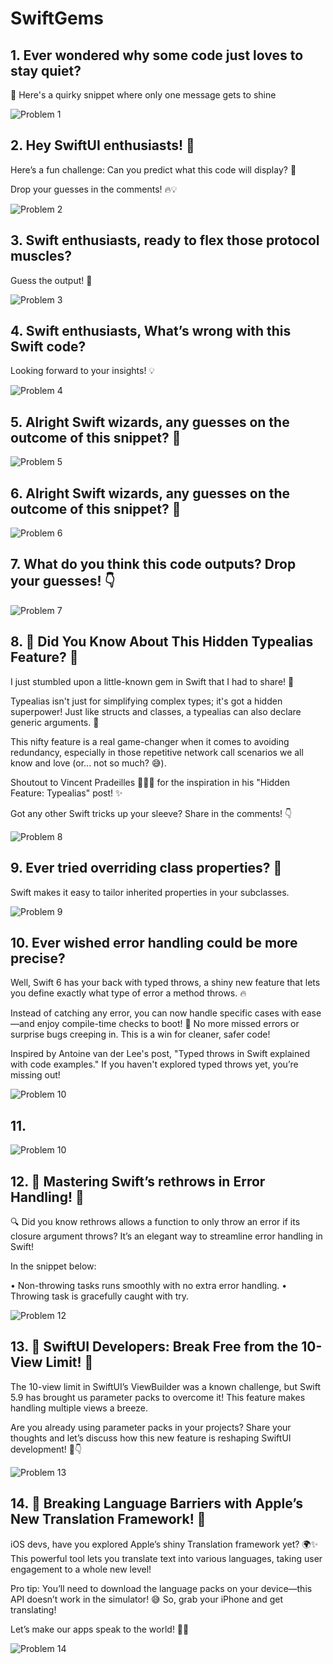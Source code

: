 # SwiftGems

## 1.  Ever wondered why some code just loves to stay quiet? 

🤫 Here's a quirky snippet where only one message gets to shine 

![Problem 1](https://github.com/user-attachments/assets/c3a88ef6-ab87-48d9-b6e4-b106e7b00ea7)

## 2. Hey SwiftUI enthusiasts! 🚀

Here’s a fun challenge: Can you predict what this code will display? 🤔

Drop your guesses in the comments! 🔥💡

![Problem 2](https://github.com/user-attachments/assets/432022f7-b7ab-423a-8404-be948f74a400)

## 3. Swift enthusiasts, ready to flex those protocol muscles? 

Guess the output! 🚀

![Problem 3](https://github.com/user-attachments/assets/b9c3ccca-d9cf-42c3-bc37-f6b54d3d71de)

## 4. Swift enthusiasts, What’s wrong with this Swift code? 

Looking forward to your insights! 💡 

![Problem 4](https://github.com/user-attachments/assets/7b25e6aa-b303-4450-80aa-e2c49ede9af7)

## 5. Alright Swift wizards, any guesses on the outcome of this snippet? 👀 

![Problem  5](https://github.com/user-attachments/assets/4236221b-1a97-494a-8d83-7da2257d1fcb)

## 6. Alright Swift wizards, any guesses on the outcome of this snippet? 🤔  

![Problem  6](https://github.com/user-attachments/assets/5a601d4a-6d96-45e7-8702-b15b865a1218)

## 7.  What do you think this code outputs? Drop your guesses! 👇

![Problem 7](https://github.com/user-attachments/assets/21c666da-13dd-488f-a0b7-6f0da6556f48)

## 8. 🎩 Did You Know About This Hidden Typealias Feature? 🎩 

I just stumbled upon a little-known gem in Swift that I had to share! 💎 

Typealias isn't just for simplifying complex types; it's got a hidden superpower! Just like structs and classes, a typealias can also declare generic arguments. 🤯 

This nifty feature is a real game-changer when it comes to avoiding redundancy, especially in those repetitive network call scenarios we all know and love (or... not so much? 😅).

Shoutout to Vincent Pradeilles 👨🏻‍💻 for the inspiration in his "Hidden Feature: Typealias" post! ✨

Got any other Swift tricks up your sleeve? Share in the comments! 👇
  
![Problem 8](https://github.com/user-attachments/assets/813e35fc-8353-46c7-bc5d-a6cdc87b3903)

## 9. Ever tried overriding class properties? 🤔 
Swift makes it easy to tailor inherited properties in your subclasses.
 
![Problem  9](https://github.com/user-attachments/assets/2c7e7c09-be9e-48bf-a73d-23dfb6407aec)

## 10. Ever wished error handling could be more precise?

Well, Swift 6 has your back with typed throws, a shiny new feature that lets you define exactly what type of error a method throws. 🔥

Instead of catching any error, you can now handle specific cases with ease—and enjoy compile-time checks to boot! 🎯 No more missed errors or surprise bugs creeping in. This is a win for cleaner, safer code!

Inspired by Antoine van der Lee's post, "Typed throws in Swift explained with code examples." If you haven't explored typed throws yet, you’re missing out!

![Problem 10](https://github.com/user-attachments/assets/f5af8133-a85b-45d9-881f-7b5d8aded979)

## 11.  

![Problem 10](https://github.com/user-attachments/assets/f5af8133-a85b-45d9-881f-7b5d8aded979)

## 12.  🎩 Mastering Swift’s rethrows in Error Handling! 🎩

🔍 Did you know rethrows allows a function to only throw an error if its closure argument throws? It’s an elegant way to streamline error handling in Swift!

In the snippet below:

 • Non-throwing tasks runs smoothly with no extra error handling.
 • Throwing task is gracefully caught with try.

 
![Problem  12](https://github.com/user-attachments/assets/f4dd9667-d1c5-4996-b25e-2b48d203175f)

## 13.  🚀 SwiftUI Developers: Break Free from the 10-View Limit! 🚀

The 10-view limit in SwiftUI’s ViewBuilder was a known challenge, but Swift 5.9 has brought us parameter packs to overcome it! This feature makes handling multiple views a breeze.

Are you already using parameter packs in your projects? Share your thoughts and let’s discuss how this new feature is reshaping SwiftUI development! 💬👇


![Problem  13](https://github.com/user-attachments/assets/6e4c3e41-49b7-472d-9db6-2d30bd8d5b73)


## 14.  🚀 Breaking Language Barriers with Apple’s New Translation Framework! 🚀

iOS devs, have you explored Apple’s shiny Translation framework yet? 🌍✨ This powerful tool lets you translate text into various languages, taking user engagement to a whole new level!

Pro tip: You’ll need to download the language packs on your device—this API doesn’t work in the simulator! 😅 So, grab your iPhone and get translating!

Let’s make our apps speak to the world! 💬📱

![Problem  14](https://github.com/user-attachments/assets/9baa80b6-6daa-4156-9aa1-6de43744ca9c)





















